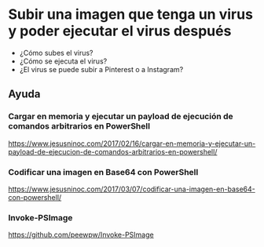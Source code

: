 # Subir una imagen que tenga un virus y poder ejecutar el virus después

- ¿Cómo subes el virus?
- ¿Cómo se ejecuta el virus?
- ¿El virus se puede subir a Pinterest o a Instagram?

## Ayuda
### Cargar en memoria y ejecutar un payload de ejecución de comandos arbitrarios en PowerShell
https://www.jesusninoc.com/2017/02/16/cargar-en-memoria-y-ejecutar-un-payload-de-ejecucion-de-comandos-arbitrarios-en-powershell/
### Codificar una imagen en Base64 con PowerShell
https://www.jesusninoc.com/2017/03/07/codificar-una-imagen-en-base64-con-powershell/
### Invoke-PSImage
https://github.com/peewpw/Invoke-PSImage
